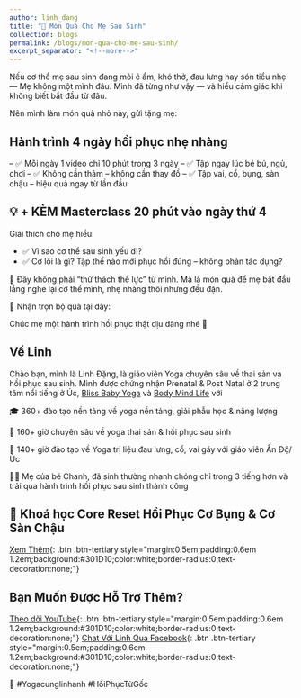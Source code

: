```yaml
---
author: linh_dang
title: "🎁 Món Quà Cho Mẹ Sau Sinh"
collection: blogs
permalink: /blogs/mon-qua-cho-me-sau-sinh/
excerpt_separator: "<!--more-->"
---
```


<!-- markdownlint-disable MD028 -->
<!-- markdownlint-disable MD033 -->

Nếu cơ thể mẹ sau sinh đang mỏi ê ẩm, khó thở, đau lưng hay són tiểu nhẹ —
Mẹ không một mình đâu.
Mình đã từng như vậy — và hiểu cảm giác khi không biết bắt đầu từ đâu.

Nên mình làm món quà nhỏ này, gửi tặng mẹ:

## Hành trình 4 ngày hồi phục nhẹ nhàng
– ✅ Mỗi ngày 1 video chỉ 10 phút trong 3 ngày
– ✅ Tập ngay lúc bé bú, ngủ, chơi
– ✅ Không cần thảm – không cần thay đồ
– ✅ Tập vai, cổ, bụng, sàn chậu – hiệu quả ngay từ lần đầu

## 💡 + KÈM Masterclass 20 phút vào ngày thứ 4
Giải thích cho mẹ hiểu:
- ✅ Vì sao cơ thể sau sinh yếu đi?
- ✅ Cơ lõi là gì? Tập thế nào mới phục hồi đúng – không phản tác dụng?

💝 Đây không phải “thử thách thể lực” từ mình. 
Mà là món quà để mẹ bắt đầu lắng nghe lại cơ thể mình, nhẹ nhàng thôi nhưng đều đặn.

📩 Nhận trọn bộ quà tại đây:

Chúc mẹ một hành trình hồi phục thật dịu dàng nhé 🌿

<div class="ml-embedded" data-form="xKc0oP"></div>

## Về Linh

Chào bạn, mình là Linh Đặng, là giáo viên Yoga chuyên sâu về thai sản và hồi phục sau sinh. Mình được chứng nhận Prenatal & Post Natal ở 2 trung tâm nổi tiếng ở Úc, [Bliss Baby Yoga](https://blissbabyyoga.com/) và [Body Mind Life](https://www.bodymindlife.com/about) với

🎓 360+ đào tạo nền tảng về yoga nền tảng, giải phẫu học & năng lượng

🤱 160+ giờ chuyên sâu về yoga thai sản & hồi phục sau sinh

🏥 140+ giờ đào tạo về Yoga trị liệu đau lưng, cổ, vai gáy với giáo viên Ấn Độ/Úc

👩‍👧 Mẹ của bé Chanh, đã sinh thường nhanh chóng chỉ trong 3 tiếng hơn và trải qua hành trình hồi phục sau sinh thành công

## 🎯 Khoá học Core Reset Hồi Phục Cơ Bụng & Cơ Sàn Chậu

[Xem Thêm](https://yogacunglinhanh.com/khoa-hoc/core-reset-yoga-hoi-phuc-sau-sinh/){: .btn .btn-tertiary style="margin:0.5em;padding:0.6em 1.2em;background:#301D10;color:white;border-radius:0;text-decoration:none;"}

## Bạn Muốn Được Hỗ Trợ Thêm?

[Theo dõi YouTube](https://www.youtube.com/@yogacunglinhanh-noibanketn8829){: .btn .btn-tertiary style="margin:0.5em;padding:0.6em 1.2em;background:#301D10;color:white;border-radius:0;text-decoration:none;"}
[Chat Với Linh Qua Facebook](https://www.facebook.com/ngoclinhdnl/){: .btn .btn-tertiary style="margin:0.5em;padding:0.6em 1.2em;background:#301D10;color:white;border-radius:0;text-decoration:none;"}

📌 #Yogacunglinhanh #HồiPhụcTừGốc

